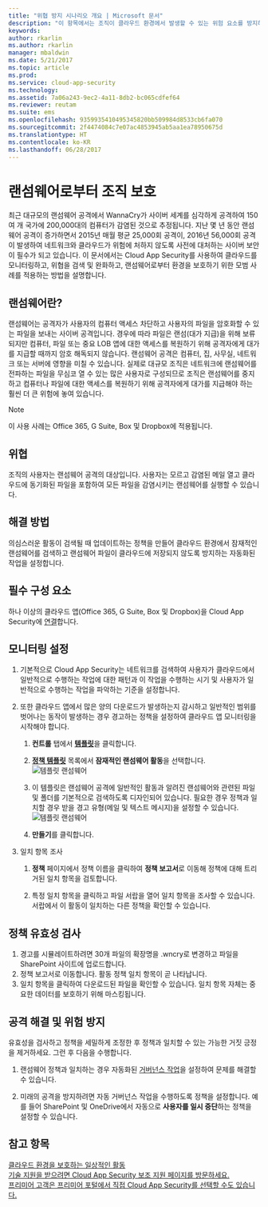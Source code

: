 ```yaml
---
title: "위협 방지 시나리오 개요 | Microsoft 문서"
description: "이 항목에서는 조직이 클라우드 환경에서 발생할 수 있는 위험 요소를 방지하기 위한 시나리오를 설명합니다."
keywords: 
author: rkarlin
ms.author: rkarlin
manager: mbaldwin
ms.date: 5/21/2017
ms.topic: article
ms.prod: 
ms.service: cloud-app-security
ms.technology: 
ms.assetid: 7a06a243-9ec2-4a11-8db2-bc065cdfef64
ms.reviewer: reutam
ms.suite: ems
ms.openlocfilehash: 9359935410495345820bb509984d8533cb6fa070
ms.sourcegitcommit: 2f4474084c7e07ac4853945ab5aa1ea78950675d
ms.translationtype: HT
ms.contentlocale: ko-KR
ms.lasthandoff: 06/28/2017
---
```

# <a name="protecting-your-organization-from-ransomware"></a>랜섬웨어로부터 조직 보호

최근 대규모의 랜섬웨어 공격에서 WannaCry가 사이버 세계를 심각하게 공격하여 150여 개 국가에 200,000대의 컴퓨터가 감염된 것으로 추정됩니다. 지난 몇 년 동안 랜섬웨어 공격이 증가하면서 2015년 매월 평균 25,000회 공격이, 2016년 56,000회 공격이 발생하여 네트워크와 클라우드가 위험에 처하지 않도록 사전에 대처하는 사이버 보안이 필수가 되고 있습니다. 이 문서에서는 Cloud App Security를 사용하여 클라우드를 모니터링하고, 위협을 검색 및 완화하고, 랜섬웨어로부터 환경을 보호하기 위한 모범 사례를 적용하는 방법을 설명합니다.

## <a name="what-is-ransomware"></a>랜섬웨어란?
랜섬웨어는 공격자가 사용자의 컴퓨터 액세스 차단하고 사용자의 파일을 암호화할 수 있는 파일을 보내는 사이버 공격입니다. 경우에 따라 파일은 랜섬(대가 지급)을 위해 보류되지만 컴퓨터, 파일 또는 중요 LOB 앱에 대한 액세스를 복원하기 위해 공격자에게 대가를 지급할 때까지 암호 해독되지 않습니다. 랜섬웨어 공격은 컴퓨터, 집, 사무실, 네트워크 또는 서버에 영향을 미칠 수 있습니다. 실제로 대규모 조직은 네트워크에 랜섬웨어를 전파하는 파일을 무심코 열 수 있는 많은 사용자로 구성되므로 조직은 랜섬웨어를 중지하고 컴퓨터나 파일에 대한 액세스를 복원하기 위해 공격자에게 대가를 지급해야 하는 훨씬 더 큰 위험에 놓여 있습니다.

>[!NOTE]
> 이 사용 사례는 Office 365, G Suite, Box 및 Dropbox에 적용됩니다.

## <a name="the-threat"></a>위협
조직의 사용자는 랜섬웨어 공격의 대상입니다. 사용자는 모르고 감염된 메일 열고 클라우드에 동기화된 파일을 포함하여 모든 파일을 감염시키는 랜섬웨어를 실행할 수 있습니다.

## <a name="the-solution"></a>해결 방법
의심스러운 활동이 검색될 때 업데이트하는 정책을 만들어 클라우드 환경에서 잠재적인 랜섬웨어를 검색하고 랜섬웨어 파일이 클라우드에 저장되지 않도록 방지하는 자동화된 작업을 설정합니다.

## <a name="prerequisites"></a>필수 구성 요소

하나 이상의 클라우드 앱(Office 365, G Suite, Box 및 Dropbox)을 Cloud App Security에 [연결](enable-instant-visibility-protection-and-governance-actions-for-your-apps.md)합니다.

## <a name="setting-up-monitoring"></a>모니터링 설정

1.  기본적으로 Cloud App Security는 네트워크를 검색하여 사용자가 클라우드에서 일반적으로 수행하는 작업에 대한 패턴과 이 작업을 수행하는 시기 및 사용자가 일반적으로 수행하는 작업을 파악하는 기준을 설정합니다. 

2. 또한 클라우드 앱에서 많은 양의 다운로드가 발생하는지 감시하고 일반적인 범위를 벗어나는 동작이 발생하는 경우 경고하는 정책을 설정하여 클라우드 앱 모니터링을 시작해야 합니다.

    1. **컨트롤** 탭에서 [**템플릿**](policy-template-reference.md)을 클릭합니다. 
   
    2. [**정책 템플릿**](policy-template-reference.md) 목록에서 **잠재적인 랜섬웨어 활동**을 선택합니다. 
       ![템플릿 랜섬웨어](./media/ransomware-template.png)
    3. 이 템플릿은 랜섬웨어 공격에 일반적인 활동과 알려진 랜섬웨어와 관련된 파일 및 폴더를 기본적으로 검색하도록 디자인되어 있습니다. 필요한 경우 정책과 일치할 경우 받을 경고 유형(메일 및 텍스트 메시지)을 설정할 수 있습니다.
        ![템플릿 랜섬웨어](./media/ransomware-template-fields.png)
    4. **만들기**를 클릭합니다. 
   
     
2. 일치 항목 조사
    
    1. **정책** 페이지에서 정책 이름을 클릭하여 **정책 보고서**로 이동해 정책에 대해 트리거된 일치 항목을 검토합니다.

    2. 특정 일치 항목을 클릭하고 파일 서랍을 열어 일치 항목을 조사할 수 있습니다. 서랍에서 이 활동이 일치하는 다른 정책을 확인할 수 있습니다. 
     
## <a name="validating-your-policy"></a>정책 유효성 검사

1. 경고를 시뮬레이트하려면 30개 파일의 확장명을 .wncry로 변경하고 파일을 SharePoint 사이트에 업로드합니다.
3. 정책 보고서로 이동합니다. 활동 정책 일치 항목이 곧 나타납니다. 
4. 일치 항목을 클릭하여 다운로드된 파일을 확인할 수 있습니다. 일치 항목 자체는 중요한 데이터를 보호하기 위해 마스킹됩니다. 

## <a name="remediating-attacks-and-preventing-risk"></a>공격 해결 및 위험 방지

유효성을 검사하고 정책을 세밀하게 조정한 후 정책과 일치할 수 있는 가능한 거짓 긍정을 제거하세요. 그런 후 다음을 수행합니다. 
1. 랜섬웨어 정책과 일치하는 경우 자동화된 [거버넌스 작업](governance-actions.md)을 설정하여 문제를 해결할 수 있습니다.

2. 미래의 공격을 방지하려면 자동 거버넌스 작업을 수행하도록 정책을 설정합니다. 예를 들어 SharePoint 및 OneDrive에서 자동으로 **사용자를 일시 중단**하는 정책을 설정할 수 있습니다.

 ## <a name="see-also"></a>참고 항목  
[클라우드 환경을 보호하는 일상적인 활동](daily-activities-to-protect-your-cloud-environment.md)   
[기술 지원을 받으려면 Cloud App Security 보조 지원 페이지를 방문하세요.](http://support.microsoft.com/oas/default.aspx?prid=16031)   
[프리미어 고객은 프리미어 포털에서 직접 Cloud App Security를 선택할 수도 있습니다.](https://premier.microsoft.com/)  
  
  